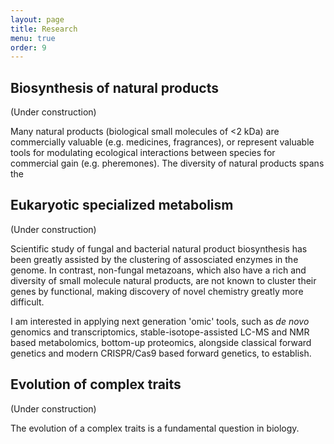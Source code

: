 ```yaml
---
layout: page
title: Research
menu: true
order: 9
---
```


## Biosynthesis of natural products
(Under construction)

Many natural products (biological small molecules of <2 kDa) are commercially valuable (e.g. medicines, fragrances), or represent valuable tools for modulating ecological interactions between species for commercial gain (e.g. pheremones). The diversity of natural products spans the 

## Eukaryotic specialized metabolism
(Under construction)

Scientific study of fungal and bacterial natural product biosynthesis has been greatly assisted by the clustering of assosciated enzymes in the genome. In contrast, non-fungal metazoans, which also have a rich and diversity of small molecule natural products, are not known to cluster their genes by functional, making discovery of novel chemistry greatly more difficult. 

I am interested in applying next generation 'omic' tools, such as *de novo* genomics and transcriptomics, stable-isotope-assisted LC-MS and NMR based metabolomics, bottom-up proteomics, alongside classical forward genetics and modern CRISPR/Cas9 based forward genetics, to establish. 


## Evolution of complex traits
(Under construction)

The evolution of a complex traits is a fundamental question in biology. 
